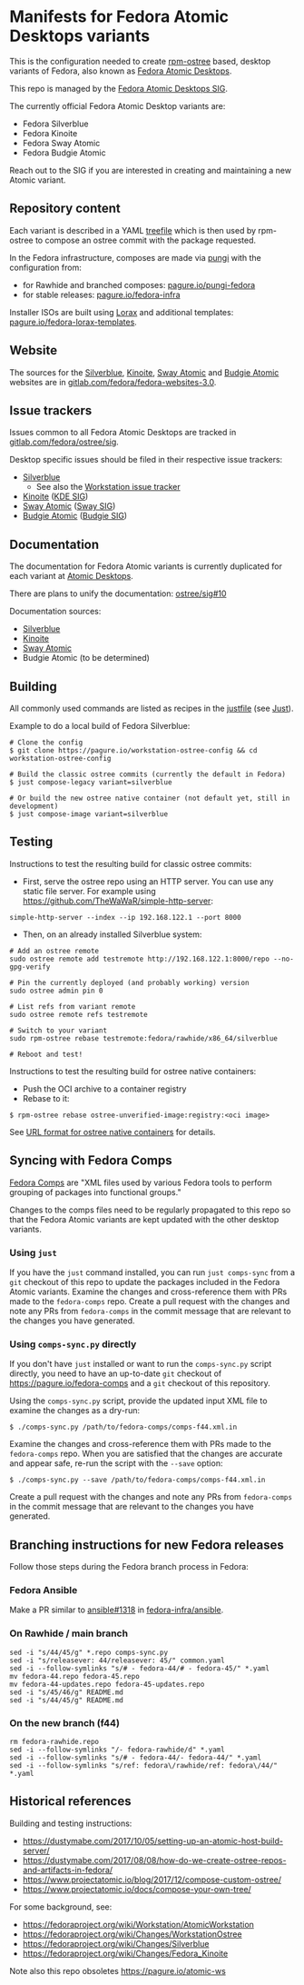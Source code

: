 # Manifests for Fedora Atomic Desktops variants

This is the configuration needed to create
[rpm-ostree](https://coreos.github.io/rpm-ostree/) based, desktop variants of
Fedora, also known as
[Fedora Atomic Desktops](https://fedoraproject.org/atomic-desktops/).

This repo is managed by the
[Fedora Atomic Desktops SIG](https://fedoraproject.org/wiki/SIGs/AtomicDesktops).

The currently official Fedora Atomic Desktop variants are:

- Fedora Silverblue
- Fedora Kinoite
- Fedora Sway Atomic
- Fedora Budgie Atomic

Reach out to the SIG if you are interested in creating and maintaining a new
Atomic variant.

## Repository content

Each variant is described in a YAML
[treefile](https://coreos.github.io/rpm-ostree/treefile/) which is then used by
rpm-ostree to compose an ostree commit with the package requested.

In the Fedora infrastructure, composes are made via
[pungi](https://pagure.io/pungi) with the configuration from:

- for Rawhide and branched composes:
  [pagure.io/pungi-fedora](https://pagure.io/pungi-fedora)
- for stable releases:
  [pagure.io/fedora-infra](https://pagure.io/fedora-infra/ansible/blob/main/f/roles/bodhi2/backend/templates/pungi.rpm.conf.j2)

Installer ISOs are built using [Lorax](https://github.com/weldr/lorax) and
additional templates:
[pagure.io/fedora-lorax-templates](https://pagure.io/fedora-lorax-templates).

## Website

The sources for the
[Silverblue](https://fedoraproject.org/atomic-desktops/silverblue/),
[Kinoite](https://fedoraproject.org/atomic-desktops/kinoite/),
[Sway Atomic](https://fedoraproject.org/atomic-desktops/sway/) and
[Budgie Atomic](https://fedoraproject.org/atomic-desktops/budgie/) websites are
in [gitlab.com/fedora/fedora-websites-3.0](https://gitlab.com/fedora/websites-apps/fedora-websites/fedora-websites-3.0).

## Issue trackers

Issues common to all Fedora Atomic Desktops are tracked in
[gitlab.com/fedora/ostree/sig](https://gitlab.com/fedora/ostree/sig/-/issues).

Desktop specific issues should be filed in their respective issue trackers:

- [Silverblue](https://github.com/fedora-silverblue/issue-tracker/issues?q=is%3Aissue+is%3Aopen+sort%3Aupdated-desc)
    - See also the [Workstation issue tracker](https://pagure.io/fedora-workstation/issues?status=Open&order_key=last_updated&order=desc)
- [Kinoite](https://pagure.io/fedora-kde/SIG/issues?status=Open&order_key=last_updated&order=desc)
  ([KDE SIG](https://fedoraproject.org/wiki/SIGs/KDE))
- [Sway Atomic](https://gitlab.com/fedora/sigs/sway/SIG/-/issues)
  ([Sway SIG](https://fedoraproject.org/wiki/SIGs/Sway))
- [Budgie Atomic](https://pagure.io/fedora-budgie/project/issues?status=Open&order_key=last_updated&order=desc)
  ([Budgie SIG](https://fedoraproject.org/wiki/SIGs/Budgie))

## Documentation

The documentation for Fedora Atomic variants is currently duplicated for each
variant at [Atomic Desktops](https://docs.fedoraproject.org/en-US/emerging/).

There are plans to unify the documentation:
[ostree/sig#10](https://gitlab.com/fedora/ostree/sig/-/issues/10)

Documentation sources:

- [Silverblue](https://github.com/fedora-silverblue/silverblue-docs)
- [Kinoite](https://pagure.io/fedora-kde/kinoite-docs)
- [Sway Atomic](https://gitlab.com/fedora/sigs/sway/sericea-docs)
- Budgie Atomic (to be determined)

## Building

All commonly used commands are listed as recipes in the
[justfile](https://github.com/casey/just) (see
[Just](https://github.com/casey/just)).

Example to do a local build of Fedora Silverblue:

```
# Clone the config
$ git clone https://pagure.io/workstation-ostree-config && cd workstation-ostree-config

# Build the classic ostree commits (currently the default in Fedora)
$ just compose-legacy variant=silverblue

# Or build the new ostree native container (not default yet, still in development)
$ just compose-image variant=silverblue
```

## Testing

Instructions to test the resulting build for classic ostree commits:

- First, serve the ostree repo using an HTTP server. You can use any static
  file server. For example using
  <https://github.com/TheWaWaR/simple-http-server>:

```
simple-http-server --index --ip 192.168.122.1 --port 8000
```

- Then, on an already installed Silverblue system:

```
# Add an ostree remote
sudo ostree remote add testremote http://192.168.122.1:8000/repo --no-gpg-verify

# Pin the currently deployed (and probably working) version
sudo ostree admin pin 0

# List refs from variant remote
sudo ostree remote refs testremote

# Switch to your variant
sudo rpm-ostree rebase testremote:fedora/rawhide/x86_64/silverblue

# Reboot and test!
```

Instructions to test the resulting build for ostree native containers:

- Push the OCI archive to a container registry
- Rebase to it:

```
$ rpm-ostree rebase ostree-unverified-image:registry:<oci image>
```

See [URL format for ostree native containers](https://coreos.github.io/rpm-ostree/container/#url-format-for-ostree-native-containers) for details.

## Syncing with Fedora Comps

[Fedora Comps](https://pagure.io/fedora-comps) are "XML files used by various
Fedora tools to perform grouping of packages into functional groups."

Changes to the comps files need to be regularly propagated to this repo so that
the Fedora Atomic variants are kept updated with the other desktop variants.

### Using `just`

If you have the `just` command installed, you can run `just comps-sync` from a
`git` checkout of this repo to update the packages included in the Fedora Atomic
variants. Examine the changes and cross-reference them with PRs made to the
`fedora-comps` repo. Create a pull request with the changes and note any PRs from
`fedora-comps` in the commit message that are relevant to the changes you have
generated.

### Using `comps-sync.py` directly

If you don't have `just` installed or want to run the `comps-sync.py` script
directly, you need to have an up-to-date `git` checkout of
https://pagure.io/fedora-comps and a `git` checkout of this repository.

Using the `comps-sync.py` script, provide the updated input XML file to examine
the changes as a dry-run:

`$ ./comps-sync.py /path/to/fedora-comps/comps-f44.xml.in`

Examine the changes and cross-reference them with PRs made to the `fedora-comps`
repo. When you are satisfied that the changes are accurate and appear safe,
re-run the script with the `--save` option:

`$ ./comps-sync.py --save /path/to/fedora-comps/comps-f44.xml.in`

Create a pull request with the changes and note any PRs from `fedora-comps`
in the commit message that are relevant to the changes you have generated.

## Branching instructions for new Fedora releases

Follow those steps during the Fedora branch process in Fedora:

### Fedora Ansible

Make a PR similar to
[ansible#1318](https://pagure.io/fedora-infra/ansible/pull-request/1318) in
[fedora-infra/ansible](https://pagure.io/fedora-infra/ansible).

### On Rawhide / main branch

```
sed -i "s/44/45/g" *.repo comps-sync.py
sed -i "s/releasever: 44/releasever: 45/" common.yaml
sed -i --follow-symlinks "s/# - fedora-44/# - fedora-45/" *.yaml
mv fedora-44.repo fedora-45.repo
mv fedora-44-updates.repo fedora-45-updates.repo
sed -i "s/45/46/g" README.md
sed -i "s/44/45/g" README.md
```

### On the new branch (f44)

```
rm fedora-rawhide.repo
sed -i --follow-symlinks "/- fedora-rawhide/d" *.yaml
sed -i --follow-symlinks "s/# - fedora-44/- fedora-44/" *.yaml
sed -i --follow-symlinks "s/ref: fedora\/rawhide/ref: fedora\/44/" *.yaml
```

## Historical references

Building and testing instructions:

- https://dustymabe.com/2017/10/05/setting-up-an-atomic-host-build-server/
- https://dustymabe.com/2017/08/08/how-do-we-create-ostree-repos-and-artifacts-in-fedora/
- https://www.projectatomic.io/blog/2017/12/compose-custom-ostree/
- https://www.projectatomic.io/docs/compose-your-own-tree/

For some background, see:

- <https://fedoraproject.org/wiki/Workstation/AtomicWorkstation>
- <https://fedoraproject.org/wiki/Changes/WorkstationOstree>
- <https://fedoraproject.org/wiki/Changes/Silverblue>
- <https://fedoraproject.org/wiki/Changes/Fedora_Kinoite>

Note also this repo obsoletes https://pagure.io/atomic-ws
